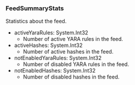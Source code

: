 ### FeedSummaryStats
Statistics about the feed.

- activeYaraRules: System.Int32
  - Number of active YARA rules in the feed.
- activeHashes: System.Int32
  - Number of active hashes in the feed.
- notEnabledYaraRules: System.Int32
  - Number of disabled YARA rules in the feed.
- notEnabledHashes: System.Int32
  - Number of disabled hashes in the feed.

